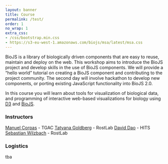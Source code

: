 ```yaml
---
layout: banner
title: Course
permalink: /test/
order: 1
no_wrap: 1
extra_css:
- /css/bootstrap.min.css
- https://s3-eu-west-1.amazonaws.com/biojs/msa/latest/msa.css
---
```



BioJS is a library of biologically driven components that are easy to reuse, maintain and deploy on the web. This workshop aims to introduce the BioJS project and develop skills in the use of BioJS components. We will provide a “hello world” tutorial on creating a BioJS component and contributing to the project community. The second day will involve hackathon to develop new components, or porting existing JavaScript functionality into BioJS 2.0.

In this course you will learn about tools for visualization of biological data, and programming of interactive web-based visualizations for biology using [D3](http://d3js.org/) and [BioJS](http://biojs.net/).

### Instructors
 [Manuel Corpas]() - TGAC
 [Tatyana Goldberg]() -  RostLab
 [David Dao]() - HITS 
 [Sebastian Wilzbach]() -  RostLab

### Logistics

tba

<script src="{{ '/js/dist/combi.js' | prepend: site.baseurl }}"></script>
